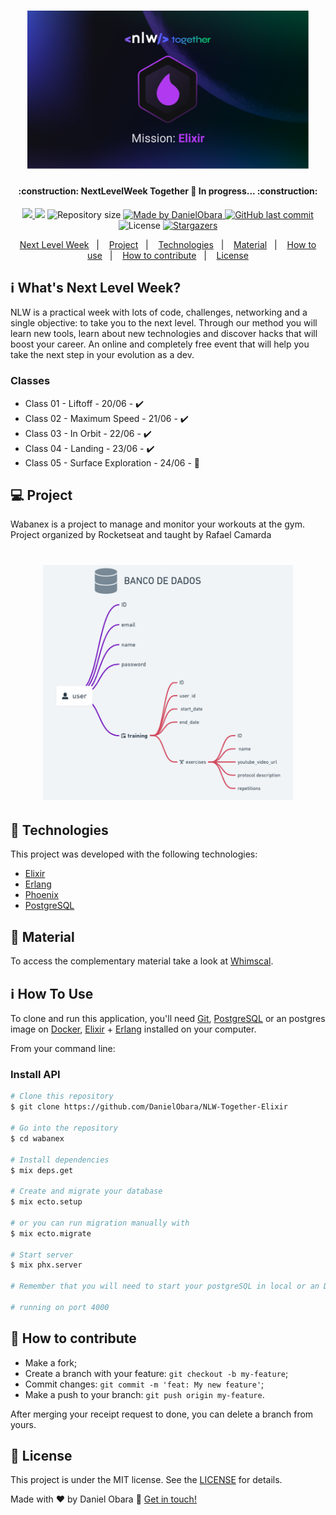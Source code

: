 <h1 align="center">
    <img alt="NextLevelWeek" title="#NextLevelWeek" src=".github/logo.png" width="450px" />
</h1>

<h4 align="center"> 
	:construction:  NextLevelWeek Together 🚀 In progress... :construction:
</h4>
<p align="center">
  <a aria-label="Completed" href="https://nextlevelweek.com/episodios/elixir/aula-1/edicao/6">
    <img src="https://img.shields.io/badge/NLW-doing-yellow?logo=data:image/png;base64,iVBORw0KGgoAAAANSUhEUgAAABAAAAAQCAMAAAAoLQ9TAAAALVBMVEVHcExxWsF0XMJzXMJxWcFsUsD///9jRrzY0u6Xh9Gsn9n39fyMecy0qd2bjNJWBT0WAAAABHRSTlMA2Do606wF2QAAAGlJREFUGJVdj1cWwCAIBLEsRU3uf9xobDH8+GZwUYi8i6ucJwrxKE+7D0G9Q4vlYqtmCSjndr4CgCgzlyFgfKfKCVO0LrPKjmiqMxGXkJwNnXskqWG+1oSM+BSwD8f29YLNjvx/OQrn+g99oQSoNmt3PgAAAABJRU5ErkJggg=="></img>
  </a>
	<a href="https://www.codacy.com/gh/DanielObara/NLW-Together-Elixir/dashboard?utm_source=github.com&amp;utm_medium=referral&amp;utm_content=DanielObara/NLW-Together-Elixir&amp;utm_campaign=Badge_Grade"><img src="https://app.codacy.com/project/badge/Grade/d19e5c01e46c44abbaa3e64c3dfbd161"/></a>
	
  <img alt="Repository size" src="https://img.shields.io/github/repo-size/DanielObara/NLW-Together-Elixir">
	
  <a href="https://www.linkedin.com/in/danielobara/">
    <img alt="Made by DanielObara" src="https://img.shields.io/badge/made%20by-DanielObara-%2304D361">
  </a>
  
  <a href="https://github.com/DanielObara/NLW-1.0/commits/master">
    <img alt="GitHub last commit" src="https://img.shields.io/github/last-commit/DanielObara/NLW-Together-Elixir">
  </a>

  <img alt="License" src="https://img.shields.io/badge/license-MIT-brightgreen">
   <a href="https://github.com/DanielObara/NLW-Together-Elixir/stargazers">
    <img alt="Stargazers" src="https://img.shields.io/github/stars/DanielObara/NLW-Together-Elixir?style=social">
  </a>
</p>

<p align="center">
  <a href="#-nlw">Next Level Week</a>&nbsp;&nbsp;&nbsp;|&nbsp;&nbsp;&nbsp;
  <a href="#-project">Project</a>&nbsp;&nbsp;&nbsp;|&nbsp;&nbsp;&nbsp;
  <a href="#rocket-Technologies">Technologies</a>&nbsp;&nbsp;&nbsp;|&nbsp;&nbsp;&nbsp;
  <a href="#-material">Material</a>&nbsp;&nbsp;&nbsp;|&nbsp;&nbsp;&nbsp;
  <a href="#-how-to-use">How to use</a>&nbsp;&nbsp;&nbsp;|&nbsp;&nbsp;&nbsp;
  <a href="#-how-to-contribute">How to contribute</a>&nbsp;&nbsp;&nbsp;|&nbsp;&nbsp;&nbsp;
  <a href="#memo-license">License</a>
</p>

## :information_source: What's Next Level Week?

NLW is a practical week with lots of code, challenges, networking and a single objective: to take you to the next level.
Through our method you will learn new tools, learn about new technologies and discover hacks that will boost your career.
An online and completely free event that will help you take the next step in your evolution as a dev.

### Classes
- Class 01 - Liftoff - 20/06 - :heavy_check_mark:
- Class 02 - Maximum Speed - 21/06 - :heavy_check_mark:
- Class 03 - In Orbit - 22/06 - :heavy_check_mark:
- Class 04 - Landing - 23/06 - :heavy_check_mark:
- Class 05 - Surface Exploration - 24/06 - :construction:

## 💻 Project

Wabanex is a project to manage and monitor your workouts at the gym. Project organized by Rocketseat and taught by Rafael Camarda

<h1 align="center">
    <img alt="Example" title="Example" src=".github/capa.png" width="400px" />
</h1>


## :rocket: Technologies

This project was developed with the following technologies:

- [Elixir][elixir]
- [Erlang][erlang]
- [Phoenix][phoenix]
- [PostgreSQL][postgres]

## 🔖 Material

To access the complementary material take a look at [Whimscal](https://whimsical.com/wabanex-nlw-together-HX8K2N8J2cafinMFnRWQ6J).

## :information_source: How To Use

To clone and run this application, you'll need [Git](https://git-scm.com), [PostgreSQL][postgres] or an postgres image on [Docker](https://www.docker.com/get-started), [Elixir][elixir] + [Erlang][erlang] installed on your computer.

From your command line:

### Install API 

```bash
# Clone this repository
$ git clone https://github.com/DanielObara/NLW-Together-Elixir

# Go into the repository
$ cd wabanex

# Install dependencies
$ mix deps.get

# Create and migrate your database
$ mix ecto.setup

# or you can run migration manually with
$ mix ecto.migrate

# Start server
$ mix phx.server

# Remember that you will need to start your postgreSQL in local or an Docker image

# running on port 4000
```
## 🤔 How to contribute

-  Make a fork;
-  Create a branch with your feature: `git checkout -b my-feature`;
-  Commit changes: `git commit -m 'feat: My new feature'`;
-  Make a push to your branch: `git push origin my-feature`.

After merging your receipt request to done, you can delete a branch from yours.

## :memo: License

This project is under the MIT license. See the [LICENSE](https://github.com/DanielObara/NLW-Together-Elixir/blob/main/LICENSE) for details.

Made with ♥ by Daniel Obara :wave: [Get in touch!](https://www.linkedin.com/in/danielobara/)

[elixir]: https://elixir-lang.org/
[erlang]: https://www.erlang.org/
[phoenix]: https://www.phoenixframework.org/
[postgres]: https://www.postgresql.org/download/
